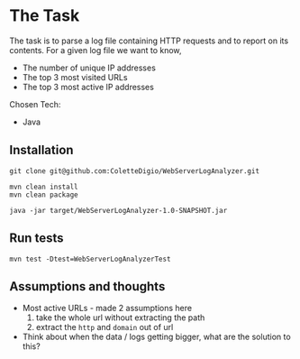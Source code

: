 # The Task

The task is to parse a log file containing HTTP requests and to report on its contents. For a given log file we want to know,
* The number of unique IP addresses
* The top 3 most visited URLs
* The top 3 most active IP addresses


Chosen Tech:
* Java


## Installation
``` 
git clone git@github.com:ColetteDigio/WebServerLogAnalyzer.git

mvn clean install
mvn clean package

java -jar target/WebServerLogAnalyzer-1.0-SNAPSHOT.jar
```

## Run tests
```
mvn test -Dtest=WebServerLogAnalyzerTest
```

## Assumptions and thoughts
* Most active URLs - made 2 assumptions here
  1. take the whole url without extracting the path
  2. extract the `http` and `domain` out of url
* Think about when the data / logs getting bigger, what are the solution to this?